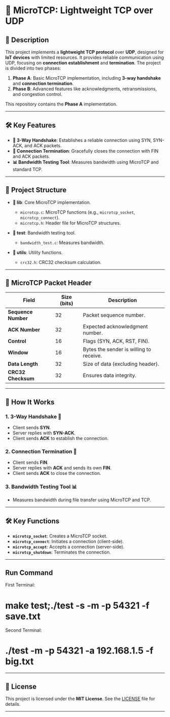 # 🚀 MicroTCP: Lightweight TCP over UDP

## 📝 Description

This project implements a **lightweight TCP protocol** over **UDP**, designed for **IoT devices** with limited resources. It provides reliable communication using UDP, focusing on **connection establishment** and **termination**. The project is divided into two phases:

1. **Phase A**: Basic MicroTCP implementation, including **3-way handshake** and **connection termination**.
2. **Phase B**: Advanced features like acknowledgments, retransmissions, and congestion control.

This repository contains the **Phase A** implementation.

---

## 🛠️ Key Features

- **🔗 3-Way Handshake**: Establishes a reliable connection using SYN, SYN-ACK, and ACK packets.
- **🚪 Connection Termination**: Gracefully closes the connection with FIN and ACK packets.
- **📊 Bandwidth Testing Tool**: Measures bandwidth using MicroTCP and standard TCP.

---

## 📂 Project Structure

- **📁 lib**: Core MicroTCP implementation.
  - `microtcp.c`: MicroTCP functions (e.g., `microtcp_socket`, `microtcp_connect`).
  - `microtcp.h`: Header file for MicroTCP structures.
  
- **📁 test**: Bandwidth testing tool.
  - `bandwidth_test.c`: Measures bandwidth.

- **📁 utils**: Utility functions.
  - `crc32.h`: CRC32 checksum calculation.

---

## 🧩 MicroTCP Packet Header

| Field               | Size (bits) | Description                          |
|---------------------|-------------|--------------------------------------|
| **Sequence Number** | 32          | Packet sequence number.              |
| **ACK Number**      | 32          | Expected acknowledgment number.      |
| **Control**         | 16          | Flags (SYN, ACK, RST, FIN).          |
| **Window**          | 16          | Bytes the sender is willing to receive. |
| **Data Length**     | 32          | Size of data (excluding header).     |
| **CRC32 Checksum**  | 32          | Ensures data integrity.              |

---

## 🚀 How It Works

### 1. **3-Way Handshake** 🤝
- Client sends **SYN**.
- Server replies with **SYN-ACK**.
- Client sends **ACK** to establish the connection.

### 2. **Connection Termination** 🚪
- Client sends **FIN**.
- Server replies with **ACK** and sends its own **FIN**.
- Client sends **ACK** to close the connection.

### 3. **Bandwidth Testing Tool** 📊
- Measures bandwidth during file transfer using MicroTCP and TCP.

---

## 🛠️ Key Functions

- **`microtcp_socket`**: Creates a MicroTCP socket.
- **`microtcp_connect`**: Initiates a connection (client-side).
- **`microtcp_accept`**: Accepts a connection (server-side).
- **`microtcp_shutdown`**: Terminates the connection.
---
## Run Command

First Terminal:

# make test;./test -s -m -p 54321 -f save.txt <br>

Second Terminal:

# ./test -m  -p 54321 -a 192.168.1.5 -f big.txt
---

## 📜 License

This project is licensed under the **MIT License**. See the [LICENSE](LICENSE) file for details.

---
